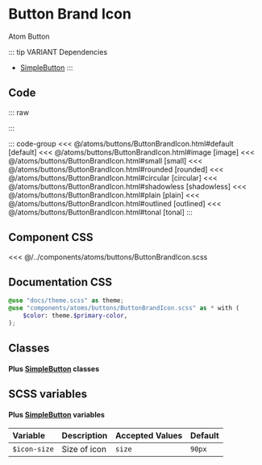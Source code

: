 # Button Brand Icon 
<Badge type="tip">Atom</Badge> <Badge type="info">Button</Badge>

::: tip VARIANT Dependencies
- [SimpleButton](/atoms/buttons/SimpleButton)
:::

## Code

::: raw
<div class="dev-section">
    <!--@include: ../../atoms/buttons/ButtonBrandIcon.html -->
</div>
:::

::: code-group
<<< @/atoms/buttons/ButtonBrandIcon.html#default [default]
<<< @/atoms/buttons/ButtonBrandIcon.html#image [image]
<<< @/atoms/buttons/ButtonBrandIcon.html#small [small]
<<< @/atoms/buttons/ButtonBrandIcon.html#rounded [rounded]
<<< @/atoms/buttons/ButtonBrandIcon.html#circular [circular]
<<< @/atoms/buttons/ButtonBrandIcon.html#shadowless [shadowless]
<<< @/atoms/buttons/ButtonBrandIcon.html#plain [plain]
<<< @/atoms/buttons/ButtonBrandIcon.html#outlined [outlined]
<<< @/atoms/buttons/ButtonBrandIcon.html#tonal [tonal]
:::

## Component CSS

<<< @/../components/atoms/buttons/ButtonBrandIcon.scss 


## Documentation CSS

```scss
@use "docs/theme.scss" as theme;
@use "components/atoms/buttons/ButtonBrandIcon.scss" as * with (
    $color: theme.$primary-color,
);
```

## Classes
#### Plus [SimpleButton](/atoms/buttons/SimpleButton) classes

## SCSS variables
#### Plus [SimpleButton](/atoms/buttons/SimpleButton) variables

| Variable                | Description                                    | Accepted Values | Default                      |
|:------------------------|:-----------------------------------------------|:----------------|:-----------------------------|
| `$icon-size`            | Size of icon                                   | `size`          | `90px`                       |

<style lang="scss">
@use "docs/theme.scss" as theme;
@use "components/atoms/buttons/ButtonBrandIcon.scss" as * with (
    $color: theme.$primary-color,
);
</style>